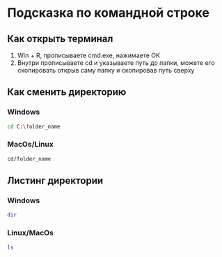 # Подсказка по командной строке

## Как открыть терминал
1. Win + R, прописываете cmd.exe, нажимаете ОК
2. Внутри прописываете cd и указываете путь до папки, можете его скопировать открыв саму папку и скопировав путь сверху

## Как сменить директорию
### Windows
```sh
cd C:\folder_name
```

### MacOs/Linux
```sh
cd/folder_name
```

## Листинг директории

### Windows
```sh
dir
```
### Linux/MacOs
```sh
ls
```